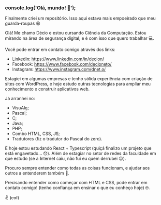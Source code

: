 ### console.log('Olá, mundo! 👋');

Finalmente criei um repositório. Isso aqui estava mais empoeirado que meu guarda-roupas 😆

Olá! Me chamo Décio e estou cursando Ciência da Computação. Estou mirando na área de segurança digital, e é com isso que quero trabalhar 💻.

Você pode entrar em contato comigo através dos links:
  - LinkedIn: https://www.linkedin.com/in/decion/
  - Facebook: https://www.facebook.com/decioneto/ 
  - Instagram: https://www.instagram.com/dnet.o/

Estagiei em algumas empresas e tenho sólida experiência com criação de sites com WordPress, e hoje estudo outras tecnologias para ampliar
meu conhecimento e construir aplicativos web.

Já arranhei no:
  - VisuAlg;
  - Pascal;
  - C;
  - Java;
  - PHP;
  - Combo HTML, CSS, JS;
  - Tradutores (fiz o tradutor do Pascal do zero).
 
E hoje estou estudando React + Typescript (quiçá finalizo um projeto que está engavetado... 😯).
Além de estagiar no setor de redes da faculdade em que estudo (se a Internet caiu, não fui eu quem derrubei 😌).

Procuro sempre entender como todas as coisas funcionam, e ajudar aos outros a entenderem também 💜.

Precisando entender como começar com HTML e CSS, pode entrar em contato comigo! (tenho confiança em ensinar o que eu conheço hoje) 🤓.

✌️ (eof)

